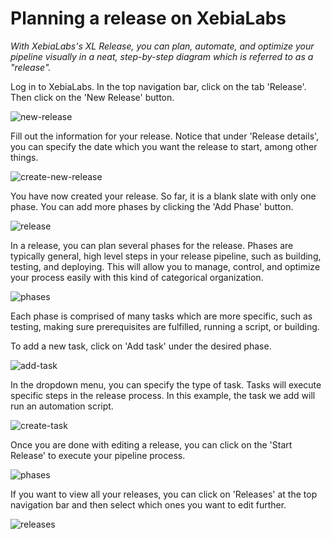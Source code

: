 # Planning a release on XebiaLabs

_With XebiaLabs's XL Release, you can plan, automate, and optimize your pipeline visually in a neat, step-by-step diagram which is referred to as a "release"._

Log in to XebiaLabs. In the top navigation bar, click on the tab 'Release'. Then click on the 'New Release' button.

![new-release](assets/new-release.png)

Fill out the information for your release. Notice that under 'Release details', you can specify the date which you want the release to start, among other things. 

![create-new-release](assets/create-new-release.png)

You have now created your release. So far, it is a blank slate with only one phase. You can add more phases by clicking the 'Add Phase' button. 

![release](assets/add-phase.png)

In a release, you can plan several phases for the release. Phases are typically general, high level steps in your release pipeline, such as building, testing, and deploying. This will allow you to manage, control, and optimize your process easily with this kind of categorical organization. 

![phases](assets/phases.png)

Each phase is comprised of many tasks which are more specific, such as testing, making sure prerequisites are fulfilled, running a script, or building. 

To add a new task, click on 'Add task' under the desired phase. 

![add-task](assets/add-task.png)

In the dropdown menu, you can specify the type of task. Tasks will execute specific steps in the release process. In this example, the task we add will run an automation script. 

![create-task](assets/create-task.png)

Once you are done with editing a release, you can click on the 'Start Release' to execute your pipeline process. 

![phases](assets/phases.png)

If you want to view all your releases, you can click on 'Releases' at the top navigation bar and then select which ones you want to edit further. 

![releases](assets/releases.png)
